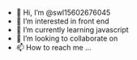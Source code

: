 - 👋 Hi, I’m @swl15602676045
- 👀 I’m interested in front end
- 🌱 I’m currently learning javascript
- 💞️ I’m looking to collaborate on
- 📫 How to reach me ...

<!---
swl15602676045/swl15602676045 is a ✨ special ✨ repository because its `README.md` (this file) appears on your GitHub profile.
You can click the Preview link to take a look at your changes.
--->

